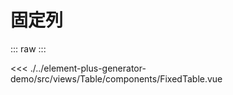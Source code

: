 <script setup>
import FixedTable from './../../../element-plus-generator-demo/src/views/Table/components/FixedTable.vue'
</script>

# 固定列

<div class="code">

::: raw
<FixedTable/>
:::

<<< ./../element-plus-generator-demo/src/views/Table/components/FixedTable.vue

</div>
